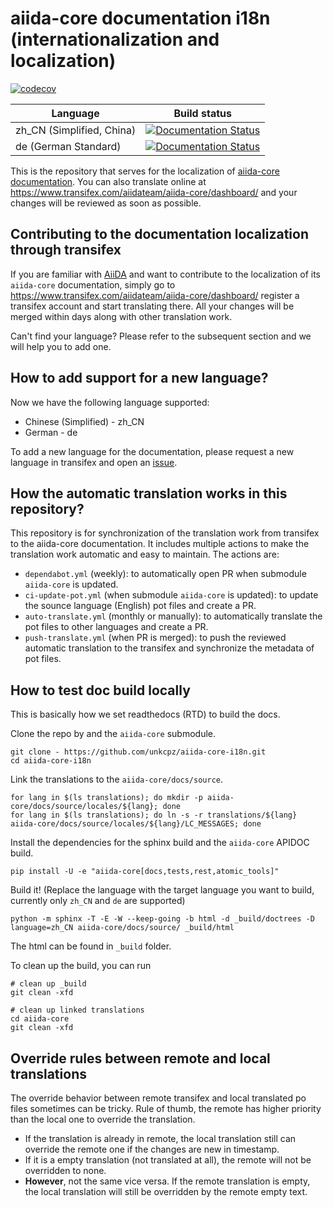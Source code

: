 # aiida-core documentation i18n (internationalization and localization)

[![codecov](https://codecov.io/gh/unkcpz/aiida-core-i18n/branch/main/graph/badge.svg)](https://codecov.io/gh/unkcpz/aiida-core-i18n)

| Language     | Build status |
| ----------- | ----------- |
| zh_CN (Simplified, China)    | [![Documentation Status](https://readthedocs.org/projects/aiida-core-zh-cn/badge/?version=latest)](https://aiida.readthedocs.io/projects/aiida-core/zh-cn/latest/?badge=latest)  |
| de (German Standard)   | [![Documentation Status](https://readthedocs.org/projects/aiida-core-de/badge/?version=latest)](https://aiida-core-de.readthedocs.io/de/latest/?badge=latest) |


This is the repository that serves for the localization of [aiida-core documentation](https://aiida.readthedocs.io/projects/aiida-core/en/latest/index.html).
You can also translate online at <https://www.transifex.com/aiidateam/aiida-core/dashboard/> and your changes will be reviewed as soon as possible.


## Contributing to the documentation localization through transifex

If you are familiar with [AiiDA](https://www.aiida.net/) and want to contribute to the localization of its `aiida-core` documentation, 
simply go to <https://www.transifex.com/aiidateam/aiida-core/dashboard/> register a transifex account and start translating there. 
All your changes will be merged within days along with other translation work. 

Can't find your language? Please refer to the subsequent section and we will help you to add one.


## How to add support for a new language?

Now we have the following language supported:

- Chinese (Simplified) - zh_CN
- German - de

To add a new language for the documentation, please request a new language in transifex and open an [issue](https://github.com/unkcpz/aiida-core-i18n/issues/new/choose).

## How the automatic translation works in this repository?

This repository is for synchronization of the translation work from transifex to the aiida-core documentation.
It includes multiple actions to make the translation work automatic and easy to maintain.
The actions are:
- `dependabot.yml` (weekly): to automatically open PR when submodule `aiida-core` is updated.
- `ci-update-pot.yml` (when submodule `aiida-core` is updated): to update the sounce language (English) pot files and create a PR.
- `auto-translate.yml` (monthly or manually): to automatically translate the pot files to other languages and create a PR.
- `push-translate.yml` (when PR is merged): to push the reviewed automatic translation to the transifex and synchronize the metadata of pot files.

## How to test doc build locally

This is basically how we set readthedocs (RTD) to build the docs.

Clone the repo by and the `aiida-core` submodule.

```
git clone - https://github.com/unkcpz/aiida-core-i18n.git
cd aiida-core-i18n
```

Link the translations to the `aiida-core/docs/source`.

```
for lang in $(ls translations); do mkdir -p aiida-core/docs/source/locales/${lang}; done
for lang in $(ls translations); do ln -s -r translations/${lang} aiida-core/docs/source/locales/${lang}/LC_MESSAGES; done
```

Install the dependencies for the sphinx build and the `aiida-core` APIDOC build.

```
pip install -U -e "aiida-core[docs,tests,rest,atomic_tools]"
```

Build it! (Replace the language with the target language you want to build, currently only `zh_CN` and `de` are supported)

```
python -m sphinx -T -E -W --keep-going -b html -d _build/doctrees -D language=zh_CN aiida-core/docs/source/ _build/html
```

The html can be found in `_build` folder.

To clean up the build, you can run

```
# clean up _build
git clean -xfd

# clean up linked translations
cd aiida-core
git clean -xfd
```

## Override rules between remote and local translations

The override behavior between remote transifex and local translated po files sometimes can be tricky.
Rule of thumb, the remote has higher priority than the local one to override the translation.

- If the translation is already in remote, the local translation still can override the remote one if the changes are new in timestamp.
- If it is a empty translation (not translated at all), the remote will not be overridden to none.
- **However**, not the same vice versa. If the remote translation is empty, the local translation will still be overridden by the remote empty text.
